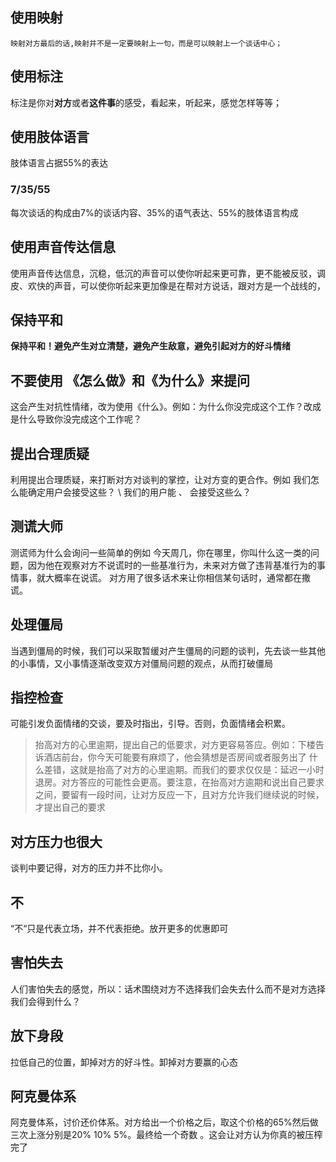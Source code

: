 ## 使用映射
    映射对方最后的话,映射并不是一定要映射上一句，而是可以映射上一个谈话中心；

## 使用标注 
  标注是你对**对方**或者**这件事**的感受，看起来，听起来，感觉怎样等等；

## 使用肢体语言
  肢体语言占据55%的表达
  
### 7/35/55
  每次谈话的构成由7%的谈话内容、35%的语气表达、55%的肢体语言构成

## 使用声音传达信息
  使用声音传达信息，沉稳，低沉的声音可以使你听起来更可靠，更不能被反驳，调皮、欢快的声音，可以使你听起来更加像是在帮对方说话，跟对方是一个战线的，

## 保持平和
  **保持平和！避免产生对立清楚，避免产生敌意，避免引起对方的好斗情绪**

## 不要使用 《怎么做》和《为什么》来提问
这会产生对抗性情绪，改为使用《什么》。例如：为什么你没完成这个工作？改成 是什么导致你没完成这个工作呢？

## 提出合理质疑
利用提出合理质疑，来打断对方对谈判的掌控，让对方变的更合作。例如 我们怎么能确定用户会接受这些？ \ 我们的用户能 、 会接受这些么？


## 测谎大师

测谎师为什么会询问一些简单的例如 今天周几，你在哪里，你叫什么这一类的问题，因为他在观察对方不说谎时的一些基准行为，未来对方做了违背基准行为的事情事，就大概率在说谎。 对方用了很多话术来让你相信某句话时，通常都在撒谎。

## 处理僵局

当遇到僵局的时候，我们可以采取暂缓对产生僵局的问题的谈判，先去谈一些其他的小事情，又小事情逐渐改变双方对僵局问题的观点，从而打破僵局

## 指控检查

可能引发负面情绪的交谈，要及时指出，引导。否则，负面情绪会积累。

> 抬高对方的心里逾期，提出自己的低要求，对方更容易答应。例如：下楼告诉酒店前台，你今天可能要有麻烦了，他会猜想是否房间或者服务出了 什么差错，这就是抬高了对方的心里逾期。而我们的要求仅仅是：延迟一小时退房。对方答应的可能性会更高。要注意，在抬高对方逾期和说出自己要求之间，要留有一段时间，让对方反应一下，且对方允许我们继续说的时候，才提出自己的要求


## 对方压力也很大

谈判中要记得，对方的压力并不比你小。

## 不

“不“只是代表立场，并不代表拒绝。放开更多的优惠即可

## 害怕失去

人们害怕失去的感觉，所以：话术围绕对方不选择我们会失去什么而不是对方选择我们会得到什么？

## 放下身段

拉低自己的位置，卸掉对方的好斗性。卸掉对方要赢的心态

## 阿克曼体系

阿克曼体系，讨价还价体系。对方给出一个价格之后，取这个价格的65%然后做三次上涨分别是20% 10% 5%。最终给一个奇数 。这会让对方认为你真的被压榨完了

